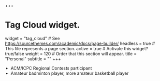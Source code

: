 +++
# Tag Cloud widget.
widget = "tag_cloud"  # See https://sourcethemes.com/academic/docs/page-builder/
headless = true  # This file represents a page section.
active = true  # Activate this widget? true/false
weight = 120  # Order that this section will appear.
title = "Personal"
subtitle = ""
+++
<ul class="fa-ul personal" style="margin-left:-5px">
<li> 
	<i class="far fa-lightbulb fa-fw fa-lg"></i>
	<span style="padding-right: 8px">ACM/ICPC Regional Contests participant</span>
</li>
<li>
	<i class="fas fa-futbol fa-fw fa-lg"></i>
	<span style="padding-right: 8px">Amateur badminton player, more amateur basketball player</span>
</li>
</ul>